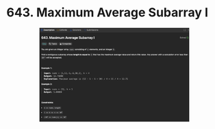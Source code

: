 # 643. Maximum Average Subarray I

<p align="center">
  <img src="./screenshots/image1.png" width="350" title="Console">
</p>
